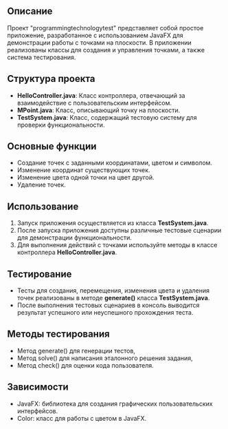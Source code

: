 ## Описание

Проект "programmingtechnologytest" представляет собой простое приложение, разработанное с использованием JavaFX для демонстрации работы с точками на плоскости. В приложении реализованы классы для создания и управления точками, а также система тестирования.

## Структура проекта

- **HelloController.java**: Класс контроллера, отвечающий за взаимодействие с пользовательским интерфейсом.
- **MPoint.java**: Класс, описывающий точку на плоскости.
- **TestSystem.java**: Класс, содержащий тестовую систему для проверки функциональности.

## Основные функции

- Создание точек с заданными координатами, цветом и символом.
- Изменение координат существующих точек.
- Изменение цвета одной точки на цвет другой.
- Удаление точек.

## Использование

1. Запуск приложения осуществляется из класса **TestSystem.java**.
2. После запуска приложения доступны различные тестовые сценарии для демонстрации функциональности.
3. Для выполнения действий с точками используйте методы в классе контроллера **HelloController.java**.

## Тестирование

- Тесты для создания, перемещения, изменения цвета и удаления точек реализованы в методе **generate()** класса **TestSystem.java**.
- После выполнения тестовых сценариев в консоль выводится результат успешного или неуспешного прохождения теста.

## Методы тестирования

- Метод generate() для генерации тестов,
- Метод solve() для написания эталонного решения задания,
- Метод check() для оценки кода пользователя.

## Зависимости

- JavaFX: библиотека для создания графических пользовательских интерфейсов.
- Color: класс для работы с цветом в JavaFX.
